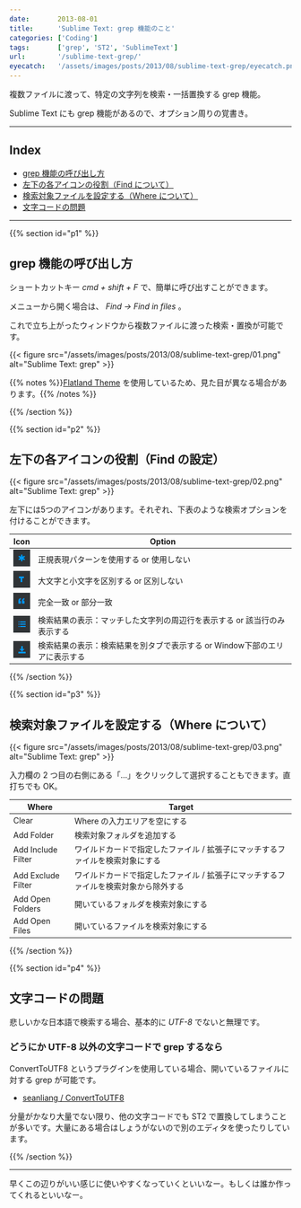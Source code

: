 ```yaml
---
date:       2013-08-01
title:      'Sublime Text: grep 機能のこと'
categories: ['Coding']
tags:       ['grep', 'ST2', 'SublimeText']
url:        '/sublime-text-grep/'
eyecatch:   '/assets/images/posts/2013/08/sublime-text-grep/eyecatch.png'
---
```


複数ファイルに渡って、特定の文字列を検索・一括置換する grep 機能。

Sublime Text にも grep 機能があるので、オプション周りの覚書き。

---

## Index

- [grep 機能の呼び出し方](#p1)
- [左下の各アイコンの役割（Find について）](#p2)
- [検索対象ファイルを設定する（Where について）](#p3)
- [文字コードの問題](#p4)

---

{{% section id="p1" %}}

## grep 機能の呼び出し方

ショートカットキー *cmd + shift + F* で、簡単に呼び出すことができます。

メニューから開く場合は、 *Find -> Find in files* 。

これで立ち上がったウィンドウから複数ファイルに渡った検索・置換が可能です。

{{< figure src="/assets/images/posts/2013/08/sublime-text-grep/01.png" alt="Sublime Text: grep" >}}

{{% notes %}}[Flatland Theme](https://github.com/thinkpixellab/flatland) を使用しているため、見た目が異なる場合があります。{{% /notes %}}

{{% /section %}}

{{% section id="p2" %}}

## 左下の各アイコンの役割（Find の設定）

{{< figure src="/assets/images/posts/2013/08/sublime-text-grep/02.png" alt="Sublime Text: grep" >}}

左下には5つのアイコンがあります。それぞれ、下表のような検索オプションを付けることができます。

| Icon                   | Option                                              |
| :--------------------: | --------------------------------------------------- |
| ![](/assets/images/posts/2013/08/sublime-text-grep/icon_1.png) | 正規表現パターンを使用する or 使用しない |
| ![](/assets/images/posts/2013/08/sublime-text-grep/icon_2.png) | 大文字と小文字を区別する or 区別しない |
| ![](/assets/images/posts/2013/08/sublime-text-grep/icon_3.png) | 完全一致 or 部分一致 |
| ![](/assets/images/posts/2013/08/sublime-text-grep/icon_4.png) | 検索結果の表示：マッチした文字列の周辺行を表示する or 該当行のみ表示する |
| ![](/assets/images/posts/2013/08/sublime-text-grep/icon_5.png) | 検索結果の表示：検索結果を別タブで表示する or Window下部のエリアに表示する |

{{% /section %}}

{{% section id="p3" %}}

## 検索対象ファイルを設定する（Where について）

{{< figure src="/assets/images/posts/2013/08/sublime-text-grep/03.png" alt="Sublime Text: grep" >}}

入力欄の 2 つ目の右側にある「...」をクリックして選択することもできます。直打ちでも OK。

| Where              | Target                                                  |
| ------------------ | ------------------------------------------------------- |
| Clear              | Where の入力エリアを空にする |
| Add Folder         | 検索対象フォルダを追加する |
| Add Include Filter | ワイルドカードで指定したファイル / 拡張子にマッチするファイルを検索対象にする |
| Add Exclude Filter | ワイルドカードで指定したファイル / 拡張子にマッチするファイルを検索対象から除外する |
| Add Open Folders   | 開いているフォルダを検索対象にする |
| Add Open Files     | 開いているファイルを検索対象にする |

{{% /section %}}

{{% section id="p4" %}}

## 文字コードの問題

悲しいかな日本語で検索する場合、基本的に _UTF-8_ でないと無理です。

### どうにか UTF-8 以外の文字コードで grep するなら

ConvertToUTF8 というプラグインを使用している場合、開いているファイルに対する grep が可能です。

- [seanliang / ConvertToUTF8](https://github.com/seanliang/ConvertToUTF8)

分量がかなり大量でない限り、他の文字コードでも ST2 で置換してしまうことが多いです。大量にある場合はしょうがないので別のエディタを使ったりしています。

{{% /section %}}

---

早くこの辺りがいい感じに使いやすくなっていくといいなー。もしくは誰か作ってくれるといいなー。
